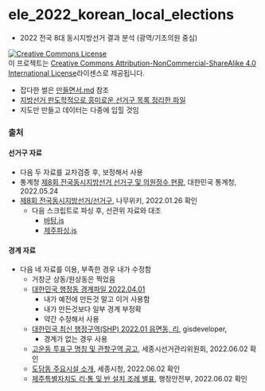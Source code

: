 # ele_2022_korean_local_elections
- 2022 전국 8대 동시지방선거 결과 분석 (광역/기초의원 중심) 

<a rel="license" href="http://creativecommons.org/licenses/by-nc-sa/4.0/"><img alt="Creative Commons License" style="border-width:0" src="https://i.creativecommons.org/l/by-nc-sa/4.0/88x31.png" /></a><br />이 프로젝트는 <a rel="license" href="http://creativecommons.org/licenses/by-nc-sa/4.0/">Creative Commons Attribution-NonCommercial-ShareAlike 4.0 International License</a>라이센스로 제공됩니다.

- 잡다한 썰은 [만들면서.md](./만들면서.md) 참조
- [지방선거 판도학적으로 흥미로운 선거구 목록 정리한 파일](./%EC%A7%80%EB%B0%A9%EC%84%A0%EA%B1%B0%20%ED%8C%90%EB%8F%84%ED%95%99%EC%A0%81%EC%9C%BC%EB%A1%9C%20%ED%9D%A5%EB%AF%B8%EB%A1%9C%EC%9A%B4%20%EC%84%A0%EA%B1%B0%EA%B5%AC%20%EB%AA%A8%EC%9D%8C.md) 
- 지도만 만들고 데이터는 다중에 입힐 것임

### 출처
#### 선거구 자료
- 다음 두 자료를 교차검증 후, 보정해서 사용
- 통계청 [제8회 전국동시지방선거 선거구 및 의원정수 현황](https://www.nec.go.kr/site/lvt/ex/bbs/View.do?cbIdx=1514&bcIdx=183568&relCbIdx=1129), 대한민국 통계청, 2022.05.24
- [제8회 전국동시지방선거/선거구](https://namu.wiki/w/%EC%A0%9C8%ED%9A%8C%20%EC%A0%84%EA%B5%AD%EB%8F%99%EC%8B%9C%EC%A7%80%EB%B0%A9%EC%84%A0%EA%B1%B0/%EC%84%A0%EA%B1%B0%EA%B5%AC), 나무위키, 2022.01.26 확인
    - 다음 스크립트로 파싱 후, 선관위 자료와 대조
        - [바탕.js](./%EB%B0%94%ED%83%95.js)
        - [제주파싱.js](./%EC%A0%9C%EC%A3%BC%ED%8C%8C%EC%8B%B1.js)

#### 경계 자료
- 다음 네 자료를 이용, 부족한 경우 내가 수정함
    - 거창군 상동/원상동은 찍었음
    - [대한민국 행정동 경계파일 2022.04.01](https://github.com/vuski/admdongkor)
        - 내가 예전에 만든것 말고 이거 사용함
        - 내가 만든것보다 일부 경계 부정확
        - 약간 수정해서 사용
    - [대한민국 최신 행정구역(SHP) 2022.01 읍면동, 리](http://www.gisdeveloper.co.kr/?p=2332), gisdeveloper, 
        - 경계가 없는 경우 사용
    - [고운동 투표구 명칭 및 관할구역 공고](./%EA%B3%A0%EC%9A%B4%EB%8F%99%20%ED%88%AC%ED%91%9C%EA%B5%AC%20%EB%AA%85%EC%B9%AD%20%EB%B0%8F%20%EA%B4%80%ED%95%A0%EA%B5%AC%EC%97%AD%20%EA%B3%B5%EA%B3%A0.hwp), 세종시선거관리위원회, 2022.06.02 확인
    - [도담동 주요시설 소개](https://www.sejong.go.kr/dong/sub05_1206.do), 세종시청, 2022.06.02 확인
    - [제주특별자치도 리·통 및 반 설치 조례 별표](./(%EB%B3%84%ED%91%9C)(%EC%A0%9C%EC%A3%BC%ED%8A%B9%EB%B3%84%EC%9E%90%EC%B9%98%EB%8F%84%20%EB%A6%AC%C2%B7%ED%86%B5%20%EB%B0%8F%20%EB%B0%98%20%EC%84%A4%EC%B9%98%20%EC%A1%B0%EB%A1%80).hwp), 행정안전부, 2022.06.02 확인
